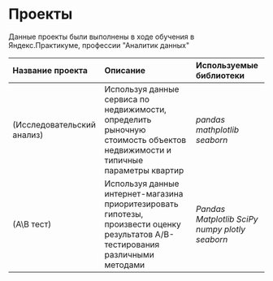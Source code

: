 # Проекты

Данные проекты были выполнены в ходе обучения в Яндекс.Практикуме, профессии "Аналитик данных"

| Название проекта | Описание | Используемые библиотеки | 
| :---------------------- | :---------------------- | :---------------------- |
| (Исследовательский анализ) |Используя данные сервиса по недвижимости, определить рыночную стоимость объектов недвижимости и типичные параметры квартир| *pandas  mathplotlib  seaborn* |
| (A\B тест) |Используя данные интернет-магазина приоритезировать гипотезы, произвести оценку результатов A/B-тестирования различными методами| *Pandas  Matplotlib SciPy numpy plotly seaborn* |
